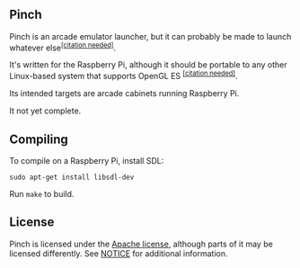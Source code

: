 Pinch
-----

Pinch is an arcade emulator launcher, but it can probably be made
to launch whatever
else<sup>[[citation needed]](http://xkcd.com/285/)</sup>.

It's written for the Raspberry Pi, although it should be portable
to any other Linux-based system that supports
OpenGL ES <sup>[[citation needed]](http://xkcd.com/285/)</sup>.

Its intended targets are arcade cabinets running Raspberry Pi.

It not yet complete.

Compiling
---------

To compile on a Raspberry Pi, install SDL:

`sudo apt-get install libsdl-dev`

Run `make` to build.

License
-------

Pinch is licensed under the [Apache
license](http://www.apache.org/licenses/LICENSE-2.0), although parts
of it may be licensed differently. See [NOTICE](NOTICE) for
additional information.
